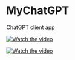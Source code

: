 # MyChatGPT
ChatGPT client app


[![Watch the video](https://img.youtube.com/vi/vi8QoN0b6mIYo/maxresdefault.jpg)](https://youtu.be/8QoN0b6mIYo)

[![Watch the video](https://img.youtube.com/vi/T-D1KVIuvjA/maxresdefault.jpg)](https://youtu.be/T-D1KVIuvjA)

